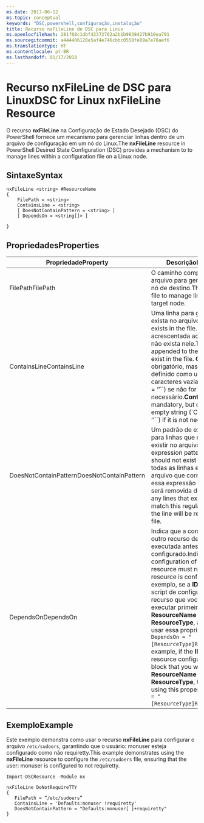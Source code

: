 ```yaml
---
ms.date: 2017-06-12
ms.topic: conceptual
keywords: "DSC,powershell,configuração,instalação"
title: Recurso nxFileLine de DSC para Linux
ms.openlocfilehash: 281f08c1dbf42372762a2b1b9838427b910ea791
ms.sourcegitcommit: a444406120e5af4e746cbbc0558fe89a7e78aef6
ms.translationtype: HT
ms.contentlocale: pt-BR
ms.lasthandoff: 01/17/2018
---
```

# <a name="dsc-for-linux-nxfileline-resource"></a><span data-ttu-id="0282f-103">Recurso nxFileLine de DSC para Linux</span><span class="sxs-lookup"><span data-stu-id="0282f-103">DSC for Linux nxFileLine Resource</span></span>

<span data-ttu-id="0282f-104">O recurso **nxFileLine** na Configuração de Estado Desejado (DSC) do PowerShell fornece um mecanismo para gerenciar linhas dentro de um arquivo de configuração em um nó do Linux.</span><span class="sxs-lookup"><span data-stu-id="0282f-104">The **nxFileLine** resource in PowerShell Desired State Configuration (DSC) provides a mechanism to to manage lines within a configuration file on a Linux node.</span></span>

## <a name="syntax"></a><span data-ttu-id="0282f-105">Sintaxe</span><span class="sxs-lookup"><span data-stu-id="0282f-105">Syntax</span></span>

```
nxFileLine <string> #ResourceName
{
    FilePath = <string>
    ContainsLine = <string>
    [ DoesNotContainPattern = <string> ]
    [ DependsOn = <string[]> ]

}
```

## <a name="properties"></a><span data-ttu-id="0282f-106">Propriedades</span><span class="sxs-lookup"><span data-stu-id="0282f-106">Properties</span></span>

|  <span data-ttu-id="0282f-107">Propriedade</span><span class="sxs-lookup"><span data-stu-id="0282f-107">Property</span></span> |  <span data-ttu-id="0282f-108">Descrição</span><span class="sxs-lookup"><span data-stu-id="0282f-108">Description</span></span> | 
|---|---|
| <span data-ttu-id="0282f-109">FilePath</span><span class="sxs-lookup"><span data-stu-id="0282f-109">FilePath</span></span>| <span data-ttu-id="0282f-110">O caminho completo até o arquivo para gerenciar linhas no nó de destino.</span><span class="sxs-lookup"><span data-stu-id="0282f-110">The full path to the file to manage lines in on the target node.</span></span>| 
| <span data-ttu-id="0282f-111">ContainsLine</span><span class="sxs-lookup"><span data-stu-id="0282f-111">ContainsLine</span></span>| <span data-ttu-id="0282f-112">Uma linha para garantir que exista no arquivo.</span><span class="sxs-lookup"><span data-stu-id="0282f-112">A line to ensure exists in the file.</span></span> <span data-ttu-id="0282f-113">Essa linha será acrescentada ao arquivo caso não exista nele.</span><span class="sxs-lookup"><span data-stu-id="0282f-113">This line will be appended to the file if it does not exist in the file.</span></span> <span data-ttu-id="0282f-114">**ContainsLine** é obrigatório, mas poderá ser definido como uma cadeia de caracteres vazia (\`ContainsLine = ‘’\`\`) se não for necessário.</span><span class="sxs-lookup"><span data-stu-id="0282f-114">**ContainsLine** is mandatory, but can be set to an empty string (\`ContainsLine = ‘’\`\`) if it is not needed.</span></span>| 
| <span data-ttu-id="0282f-115">DoesNotContainPattern</span><span class="sxs-lookup"><span data-stu-id="0282f-115">DoesNotContainPattern</span></span>| <span data-ttu-id="0282f-116">Um padrão de expressão regular para linhas que não devem existir no arquivo.</span><span class="sxs-lookup"><span data-stu-id="0282f-116">A regular expression pattern for lines that should not exist in the file.</span></span> <span data-ttu-id="0282f-117">Para todas as linhas existentes no arquivo que correspondem a essa expressão regular, a linha será removida do arquivo.</span><span class="sxs-lookup"><span data-stu-id="0282f-117">For any lines that exist in the file that match this regular expression, the line will be removed from the file.</span></span>| 
| <span data-ttu-id="0282f-118">DependsOn</span><span class="sxs-lookup"><span data-stu-id="0282f-118">DependsOn</span></span> | <span data-ttu-id="0282f-119">Indica que a configuração de outro recurso deve ser executada antes de ele ser configurado.</span><span class="sxs-lookup"><span data-stu-id="0282f-119">Indicates that the configuration of another resource must run before this resource is configured.</span></span> <span data-ttu-id="0282f-120">Por exemplo, se a **ID** do bloco de script de configuração do recurso que você deseja executar primeiro for **ResourceName** e seu tipo for **ResourceType**, a sintaxe para usar essa propriedade será `DependsOn = "[ResourceType]ResourceName"`.</span><span class="sxs-lookup"><span data-stu-id="0282f-120">For example, if the **ID** of the resource configuration script block that you want to run first is **ResourceName** and its type is **ResourceType**, the syntax for using this property is `DependsOn = "[ResourceType]ResourceName"`.</span></span>| 

## <a name="example"></a><span data-ttu-id="0282f-121">Exemplo</span><span class="sxs-lookup"><span data-stu-id="0282f-121">Example</span></span>

<span data-ttu-id="0282f-122">Este exemplo demonstra como usar o recurso **nxFileLine** para configurar o arquivo `/etc/sudoers`, garantindo que o usuário: monuser esteja configurado como não requiretty.</span><span class="sxs-lookup"><span data-stu-id="0282f-122">This example demonstrates using the **nxFileLine** resource to configure the `/etc/sudoers` file, ensuring that the user: monuser is configured to not requiretty.</span></span>

```
Import-DSCResource -Module nx 

nxFileLine DoNotRequireTTY
{
   FilePath = “/etc/sudoers”
   ContainsLine = 'Defaults:monuser !requiretty'
   DoesNotContainPattern = "Defaults:monuser[ ]+requiretty"
} 
```

